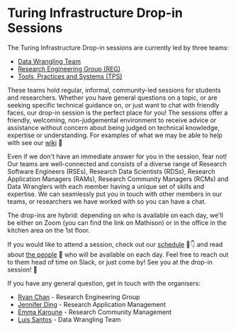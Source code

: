 # Turing Infrastructure Drop-in Sessions

The Turing Infrastructure Drop-in sessions are currently led by three teams:
- [Data Wrangling Team](https://www.turing.ac.uk/research/data-for-research)
- [Research Engineering Group (REG)](https://www.turing.ac.uk/work-turing/research/research-engineering-group)
- [Tools, Practices and Systems (TPS)](https://www.turing.ac.uk/research/research-programmes/tools-practices-and-systems)

These teams hold regular, informal, community-led sessions for students and researchers. Whether you have general questions on a topic, or are seeking specific technical guidance on, or just want to chat with friendly faces, our drop-in session is the perfect place for you! The sessions offer a friendly, welcoming, non-judgemental environment to receive advice or assistance without concern about being judged on technical knowledge, expertise or understanding. For examples of what we may be able to help with see our [wiki](https://github.com/alan-turing-institute/infrastructure-drop-ins/wiki) 🧐

Even if we don't have an immediate answer for you in the session, fear not! Our teams are well-connected and consists of a diverse range of Research Software Engineers (RSEs), Research Data Scientists (RDSs), Research Application Managers (RAMs), Research Community Managers (RCMs) and Data Wranglers with each member having a unique set of skills and expertise. We can seamlessly put you in touch with other members in our teams, or researchers we have worked with so you can have a chat.

The drop-ins are hybrid: depending on who is available on each day, we'll be either on Zoom (you can find the link on Mathison) or in the office in the kitchen area on the 1st floor.

If you would like to attend a session, check out our [schedule](https://github.com/alan-turing-institute/infrastructure-drop-ins/wiki/Schedule) 📅👇 and read about [the people](https://github.com/alan-turing-institute/infrastructure-drop-ins/wiki/People) 👋 who will be available on each day. Feel free to reach out to them head of time on Slack, or just come by! See you at the drop-in session! 🚀

If you have any general question, get in touch with the organisers:

- [Ryan Chan](https://www.turing.ac.uk/people/research-engineering/ryan-chan) - Research Engineering Group
- [Jennifer Ding](https://www.turing.ac.uk/people/business-team/jennifer-ding) - Research Application Management
- [Emma Karoune](https://www.turing.ac.uk/people/research-associates/emma-karoune) - Research Community Management
- [Luis Santos](https://www.turing.ac.uk/people/researchers/luis-santos) - Data Wrangling Team
